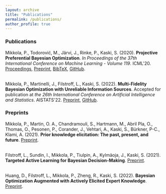 ```yaml
---
layout: archive
title: "Publications"
permalink: /publications/
author_profile: true
---
```


<h3>Publications</h3>
Mikkola, P., Todorović, M., Järvi, J., Rinke, P., Kaski, S. (2020). <b>Projective Preferential Bayesian Optimization</b>. <i>In Proceedings of the 37th International Conference on Machine Learning - Volume 119</i>. ICML'20. <a href="http://proceedings.mlr.press/v119/mikkola20a.html">Proceedings</a>, <a href="https://arxiv.org/abs/2002.03113">Preprint</a>, <a href="bibtex.html">BibTeX</a>, <a href="https://github.com/AaltoPML/PPBO">GitHub</a>. <br><br>

Mikkola, P., Martinelli, J., Filstroff, L., Kaski, S. (2022). <b>Multi-Fidelity Bayesian Optimization with Unreliable Information Sources</b>. Accepted for publication at <i>the 26th International Conference on Artificial Intelligence and Statistics</i>. AISTATS'22. <a href="https://arxiv.org/abs/2210.13937">Preprint</a>, <a href="https://github.com/AaltoPML/rMFBO">GitHub</a>.

<h3>Preprints</h3>
Mikkola, P., Martin, O. A., Chandramouli, S., Hartmann, M., Abril Pla, O., Thomas, O., Pesonen, P., Corander, J., Vehtari, A., Kaski, S., Bürkner, P-C., Klami, A. (2021). <b>Prior knowledge elicitation: The past, present, and future</b>. <a href="https://arxiv.org/abs/2112.01380">Preprint</a>.<br><br>

Filstroff, L., Sundin, I., Mikkola, P., Tiulpin, A., Kylmäoja, J., Kaski, S. (2021). <b>Targeted Active Learning for Bayesian Decision-Making</b>. <a href="https://arxiv.org/abs/2106.04193">Preprint</a>.<br><br>

Huang, D., Filstroff, L., Mikkola, P., Zheng, R., Kaski, S. (2022). <b>Bayesian Optimization Augmented with Actively Elicited Expert Knowledge</b>. <a href="https://arxiv.org/abs/2208.08742">Preprint</a>.
